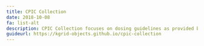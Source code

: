 ```yaml
---
title: CPIC Collection
date: 2018-10-08
fa: list-alt
description: CPIC Collection focuses on dosing guidelines as provided by the CPIC pharmacogenomic guidelines.
guideurl: https://kgrid-objects.github.io/cpic-collection
---
```

